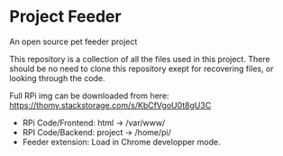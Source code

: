 # Project Feeder
An open source pet feeder project

This repository is a collection of all the files used in this project.
There should be no need to clone this repository exept for recovering files, or looking through the code.

Full RPi img can be downloaded from here: https://thomy.stackstorage.com/s/KbCfVgoU0t8gU3C

- RPi Code/Frontend: html -> /var/www/
- RPI Code/Backend: project -> /home/pi/
- Feeder extension: Load in Chrome developper mode.
